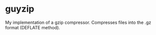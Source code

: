 # guyzip
My implementation of a gzip compressor. 
Compresses files into the .gz format (DEFLATE method).
